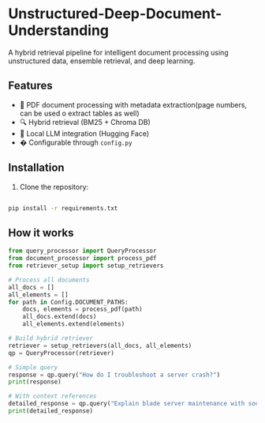 # Unstructured-Deep-Document-Understanding
A hybrid retrieval pipeline for intelligent document processing using unstructured data, ensemble retrieval, and deep learning.

## Features

- 📂 PDF document processing with metadata extraction(page numbers, can be used o extract tables as well)
- 🔍 Hybrid retrieval (BM25 + Chroma DB)
- 🤖 Local LLM integration (Hugging Face)
- � Configurable through `config.py`

## Installation

1. Clone the repository:
```bash

pip install -r requirements.txt
```

## How it works 
```python
from query_processor import QueryProcessor
from document_processor import process_pdf
from retriever_setup import setup_retrievers

# Process all documents
all_docs = []
all_elements = []
for path in Config.DOCUMENT_PATHS:
    docs, elements = process_pdf(path)
    all_docs.extend(docs)
    all_elements.extend(elements)

# Build hybrid retriever
retriever = setup_retrievers(all_docs, all_elements)
qp = QueryProcessor(retriever)

# Simple query
response = qp.query("How do I troubleshoot a server crash?")
print(response)

# With context references
detailed_response = qp.query("Explain blade server maintenance with sources")
print(detailed_response)
